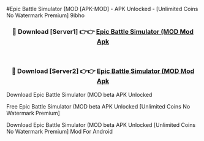 #Epic Battle Simulator (MOD [APK-MOD] - APK Unlocked - [Unlimited Coins No Watermark Premium] 9ibho



<div align="center">

<h3>🔴 Download [Server1] 👉👉 <a href="https://momento.my/?title=Epic_Battle_Simulator_(MOD">Epic Battle Simulator (MOD Mod Apk</a></h3><br>

<h3>🔴 Download [Server2] 👉👉 <a href="https://momento.my/?title=Epic_Battle_Simulator_(MOD">Epic Battle Simulator (MOD Mod Apk</a></h3>
</div>



Download Epic Battle Simulator (MOD beta APK Unlocked

Free Epic Battle Simulator (MOD beta APK Unlocked [Unlimited Coins No Watermark Premium]

Download Epic Battle Simulator (MOD beta APK Unlocked [Unlimited Coins No Watermark Premium] Mod For Android

